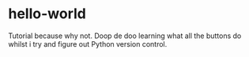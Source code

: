 # hello-world
Tutorial because why not.
Doop de doo learning what all the buttons do whilst i try and figure out Python version control. 
